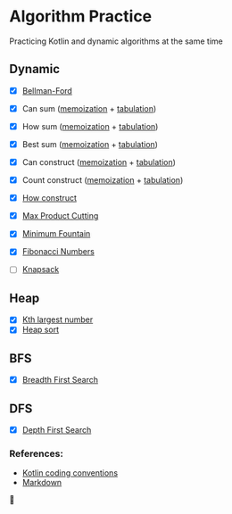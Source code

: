 # Algorithm Practice
Practicing Kotlin and dynamic algorithms at the same time

## Dynamic 
- [x] [Bellman-Ford](src/bellmanFord/Bellman-Ford.kt)
- [x] Can sum ([memoization](src/canSum/CanSum.kt) + [tabulation](src/canSum/CanSumTabu.kt))
- [x] How sum ([memoization](src/howSum/HowSum.kt) + [tabulation](src/howSum/HowSumTabulation.kt))
- [x] Best sum ([memoization](src/bestSum/BestSum.kt) + [tabulation](src/bestSum/BestSumTabulation.kt))
- [x] Can construct ([memoization](src/canConstruct/CanConstruct.kt) + [tabulation](src/canConstruct/CanConstructTabu.kt))
- [x] Count construct ([memoization](src/countConstruct/CountConstruct.kt) + [tabulation](src/countConstruct/CountConstructTabu.kt))
- [x] [How construct](src/howConstruct/HowConstruct.kt)
- [x] [Max Product Cutting](src/maxProductCutting/MaxProductCutting.kt)
- [x] [Minimum Fountain](src/minimumFountains/MinimumFountains.kt)
- [x] [Fibonacci Numbers](src/fibonacciNumbers/FibonacciNumbers.kt)
- [ ] [Knapsack](src/knapsack/Knapsack.kt)


## Heap
- [x] [Kth largest number](src/kthLargestNum/KthLargestNumber.kt)
- [x] [Heap sort](src/heapSort/HeapSort.kt)

## BFS
- [x] [Breadth First Search](src/bfs/BreadthFirstSearch.kt)

## DFS
- [x] [Depth First Search](src/dfs/DepthFirstSearch.kt)


### References:
- [Kotlin coding conventions](https://kotlinlang.org/docs/coding-conventions.html#function-names)
- [Markdown](https://guides.github.com/features/mastering-markdown/)


:potato:

